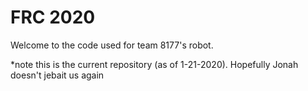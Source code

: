 # FRC 2020

Welcome to the code used for team 8177's robot.

*note this is the current repository (as of 1-21-2020). Hopefully Jonah doesn't jebait us again

